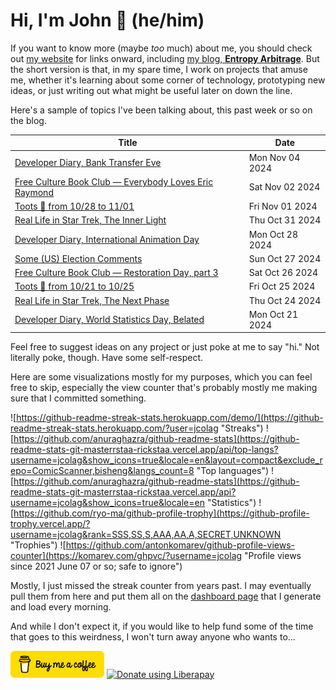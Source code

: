 # Hi, I'm John 👋 (he/him)

If you want to know more (maybe *too* much) about me, you should check out [my website](https://john.colagioia.net/) for links onward, including [my blog, **Entropy Arbitrage**](https://john.colagioia.net/blog).  But the short version is that, in my spare time, I work on projects that amuse me, whether it's learning about some corner of technology, prototyping new ideas, or just writing out what might be useful later on down the line.

Here's a sample of topics I've been talking about, this past week or so on the blog.

|Title|Date|
|-----|-------|
|[Developer Diary, Bank Transfer Eve](https://john.colagioia.net/blog/2024/11/04/bank.html)|Mon Nov 04 2024|
|[Free Culture Book Club — Everybody Loves Eric Raymond](https://john.colagioia.net/blog/2024/11/02/eler.html)|Sat Nov 02 2024|
|[Toots 🦣 from 10/28 to 11/01](https://john.colagioia.net/blog/2024/11/01/week.html)|Fri Nov 01 2024|
|[Real Life in Star Trek, The Inner Light](https://john.colagioia.net/blog/2024/10/31/inner-light.html)|Thu Oct 31 2024|
|[Developer Diary, International Animation Day](https://john.colagioia.net/blog/2024/10/28/animation.html)|Mon Oct 28 2024|
|[Some (US) Election Comments](https://john.colagioia.net/blog/2024/10/27/project-2025.html)|Sun Oct 27 2024|
|[Free Culture Book Club — Restoration Day, part 3](https://john.colagioia.net/blog/2024/10/26/restoration-day-3.html)|Sat Oct 26 2024|
|[Toots 🦣 from 10/21 to 10/25](https://john.colagioia.net/blog/2024/10/25/week.html)|Fri Oct 25 2024|
|[Real Life in Star Trek, The Next Phase](https://john.colagioia.net/blog/2024/10/24/next-phase.html)|Thu Oct 24 2024|
|[Developer Diary, World Statistics Day, Belated](https://john.colagioia.net/blog/2024/10/21/statistics.html)|Mon Oct 21 2024|

Feel free to suggest ideas on any project or just poke at me to say "hi." Not literally poke, though. Have some self-respect.

Here are some visualizations mostly for my purposes, which you can feel free to skip, especially the view counter that's probably mostly me making sure that I committed something.

![https://github-readme-streak-stats.herokuapp.com/demo/](https://github-readme-streak-stats.herokuapp.com/?user=jcolag "Streaks")
![https://github.com/anuraghazra/github-readme-stats](https://github-readme-stats-git-masterrstaa-rickstaa.vercel.app/api/top-langs?username=jcolag&show_icons=true&locale=en&layout=compact&exclude_repo=ComicScanner,bisheng&langs_count=8 "Top languages")
![https://github.com/anuraghazra/github-readme-stats](https://github-readme-stats-git-masterrstaa-rickstaa.vercel.app/api?username=jcolag&show_icons=true&locale=en "Statistics")
![https://github.com/ryo-ma/github-profile-trophy](https://github-profile-trophy.vercel.app/?username=jcolag&rank=SSS,SS,S,AAA,AA,A,SECRET,UNKNOWN "Trophies")
![https://github.com/antonkomarev/github-profile-views-counter](https://komarev.com/ghpvc/?username=jcolag "Profile views since 2021 June 07 or so; safe to ignore")

Mostly, I just missed the streak counter from years past.  I may eventually pull them from here and put them all on the [dashboard page](https://github.com/jcolag/dash) that I generate and load every morning.

And while I don't expect it, if you would like to help fund some of the time that goes to this weirdness, I won't turn away anyone who wants to...

[<img src="images/default-yellow.png" alt="Buy Me a Coffee" width="150px"/>](https://www.buymeacoffee.com/jcolag)
<a href="https://liberapay.com/jcolag/donate"><img alt="Donate using Liberapay" src="https://liberapay.com/assets/widgets/donate.svg"></a>
